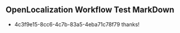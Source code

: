 ## OpenLocalization Workflow Test MarkDown
* 4c3f9e15-8cc6-4c7b-83a5-4eba71c78f79 thanks!

<!--HONumber=Jul16_HO2-->


